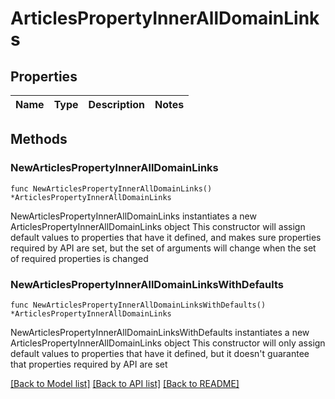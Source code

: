 # ArticlesPropertyInnerAllDomainLinks

## Properties

Name | Type | Description | Notes
------------ | ------------- | ------------- | -------------

## Methods

### NewArticlesPropertyInnerAllDomainLinks

`func NewArticlesPropertyInnerAllDomainLinks() *ArticlesPropertyInnerAllDomainLinks`

NewArticlesPropertyInnerAllDomainLinks instantiates a new ArticlesPropertyInnerAllDomainLinks object
This constructor will assign default values to properties that have it defined,
and makes sure properties required by API are set, but the set of arguments
will change when the set of required properties is changed

### NewArticlesPropertyInnerAllDomainLinksWithDefaults

`func NewArticlesPropertyInnerAllDomainLinksWithDefaults() *ArticlesPropertyInnerAllDomainLinks`

NewArticlesPropertyInnerAllDomainLinksWithDefaults instantiates a new ArticlesPropertyInnerAllDomainLinks object
This constructor will only assign default values to properties that have it defined,
but it doesn't guarantee that properties required by API are set


[[Back to Model list]](../README.md#documentation-for-models) [[Back to API list]](../README.md#documentation-for-api-endpoints) [[Back to README]](../README.md)


